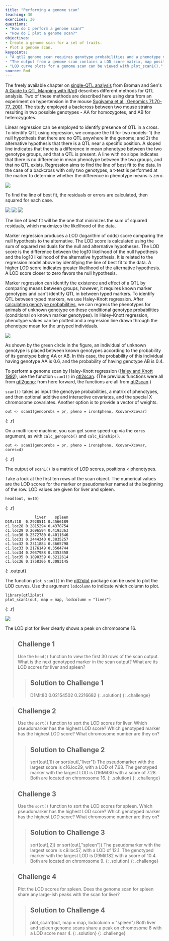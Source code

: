 ```yaml
---
title: "Performing a genome scan"
teaching: 30
exercises: 30
questions:
- "How do I perform a genome scan?"
- "How do I plot a genome scan?"
objectives:
- Create a genome scan for a set of traits.
- Plot a genome scan.
keypoints:
- "A qtl2 genome scan requires genotype probabilities and a phenotype matrix."
- "The output from a genome scan contains a LOD score matrix, map positions, and phenotypes."
- "LOD curve plots for a genome scan can be viewed with plot_scan1()."
source: Rmd
---
```






The freely available chapter on [single-QTL analysis](http://www.rqtl.org/book/rqtlbook_ch04.pdf) from Broman and Sen's [A Guide to QTL Mapping with R/qtl](http://www.rqtl.org/book/) describes different methods for QTL analysis. Two of these methods are described here using data from an experiment on hypertension in the mouse [Sugiyama et al., Genomics 71:70-77, 2001](https://s3.amazonaws.com/academia.edu.documents/45963759/geno.2000.640120160526-29022-36mpgg.pdf?AWSAccessKeyId=AKIAIWOWYYGZ2Y53UL3A&Expires=1513786158&Signature=rtodlYwe0LDmYZFOm1ejvZjZhQ0%3D&response-content-disposition=inline%3B%20filename%3DConcordance_of_murine_quantitative_trait.pdf). The study employed a backcross between two mouse strains resulting in two possible genotypes - AA for homozygotes, and AB for heterozygotes. 

Linear regression can be employed to identify presence of QTL in a cross. To identify QTL using regression, we compare the fit for two models: 1) the null hypothesis that there are no QTL anywhere in the genome; and 2) the alternative hypothesis that there is a QTL near a specific position. A sloped line indicates that there is a difference in mean phenotype between the two genotype groups, and that a QTL is present. A line with no slope indicates that there is no difference in mean phenotype between the two groups, and that no QTL exists. Regression aims to find the line of best fit to the data. In the case of a backcross with only two genotypes, a t-test is performed at the marker to determine whether the difference in phenotype means is zero.

![](../fig/nullvalt.png)

To find the line of best fit, the residuals or errors are calculated, then squared for each case.

![](../fig/residual.png)
![](../fig/squared-residual.png)
![](../fig/null.png)

The line of best fit will be the one that minimizes the sum of squared residuals, which maximizes the likelihood of the data. 

Marker regression produces a LOD (logarithm of odds) score comparing the null hypothesis to the alternative. The LOD score is calculated using the sum of squared residuals for the null and alternative hypotheses. The LOD score is the difference between the log10 likelihood of the null hypothesis and the log10 likelihood of the alternative hypothesis. It is related to the regression model above by identifying the line of best fit to the data. A higher LOD score indicates greater likelihood of the alternative hypothesis. A LOD score closer to zero favors the null hypothesis. 

Marker regression can identify the existence and effect of a QTL by comparing means between groups, however, it requires known marker genotypes and can't identify QTL in between typed markers. To identify QTL between typed markers, we use Haley-Knott regression. After [calculating genotype probabilities](https://smcclatchy.github.io/mapping/03-calc-genoprob/), we can regress the phenotypes for animals of unknown genotype on these conditional genotype probabilities (conditional on known marker genotypes). In Haley-Knott regression, phenotype values can be plotted and a regression line drawn through the phenotype mean for the untyped individuals.

![](../fig/hk-regress.png)

As shown by the green circle in the figure, an individual of unknown genotype is placed between known genotypes according to the probability of its genotype being AA or AB. In this case, the probability of this individual having genotype AA is 0.6, and the probability of having genotype AB is 0.4.

To perform a genome scan by Haley-Knott regression
([Haley and Knott 1992](https://www.ncbi.nlm.nih.gov/pubmed/16718932)),
use the function `scan1()` in
[qtl2scan](https://github.com/rqtl/qtl2scan). (The previous functions 
were all from [qtl2geno](https://github.com/rqtl/qtl2geno); from here
forward, the functions are all from
[qtl2scan](https://github.com/rqtl/qtl2scan).)

`scan1()` takes as input the genotype probabilities, a matrix of phenotypes, and then optional additive and interactive covariates, and the special X chromosome covariates. Another option is to provide a vector of weights.


~~~
out <- scan1(genoprobs = pr, pheno = iron$pheno, Xcovar=Xcovar)
~~~
{: .r}

On a multi-core machine, you can get some speed-up via the `cores` argument, as with `calc_genoprob()` and `calc_kinship()`.


~~~
out <- scan1(genoprobs = pr, pheno = iron$pheno, Xcovar=Xcovar, cores=4)
~~~
{: .r}

The output of `scan1()` is a matrix of LOD scores, positions &times; phenotypes. 

Take a look at the first ten rows of the scan object. The numerical values are the LOD scores for the marker or pseudomarker named at the beginning of the row. LOD values are given for liver and spleen.


~~~
head(out, n=10)
~~~
{: .r}



~~~
             liver    spleen
D1Mit18  0.2928511 0.4566189
c1.loc28 0.2815294 0.4378754
c1.loc29 0.2696594 0.4193363
c1.loc30 0.2572780 0.4011646
c1.loc31 0.2444340 0.3835257
c1.loc32 0.2311884 0.3665798
c1.loc33 0.2176149 0.3504744
c1.loc34 0.2037988 0.3353358
c1.loc35 0.1898359 0.3212614
c1.loc36 0.1758305 0.3083145
~~~
{: .output}

The function `plot_scan1()` in the
[qtl2plot](https://github.com/rqtl/qtl2plot) package can be used to plot the LOD curves. Use the argument `lodcolumn` to indicate which column to plot.


~~~
library(qtl2plot)
plot_scan1(out, map = map, lodcolumn = "liver")
~~~
{: .r}


![](../fig/lod-plot.png)

The LOD plot for liver clearly shows a peak on chromosome 16.

> ## Challenge 1
> Use the `head()` function to view the first 30 rows of the scan output. What is the next genotyped marker in the scan output? What are its LOD scores for liver and spleen?
>
> > ## Solution to Challenge 1
> > D1Mit80  0.02154502 0.2216682
> {: .solution}
{: .challenge}

> ## Challenge 2
> Use the `sort()` function to sort the LOD scores for liver. Which pseudomarker has the highest LOD score? Which genotyped marker has the highest LOD score? What chromosome number are they on? 
>
> > ## Solution to Challenge 2
> > sort(out[,1]) or sort(out[,"liver"])
> > The pseudomarker with the largest score is c16.loc29, with a LOD of 7.68. The genotyped marker with the largest LOD is D16Mit30 with a score of 7.28. Both are located on chromosome 16.
> {: .solution}
{: .challenge}

> ## Challenge 3
> Use the `sort()` function to sort the LOD scores for spleen. Which pseudomarker has the highest LOD score? Which genotyped marker has the highest LOD score? What chromosome number are they on? 
>
> > ## Solution to Challenge 3
> > sort(out[,2]) or sort(out[,"spleen"])
> > The pseudomarker with the largest score is c9.loc57, with a LOD of 12.1. The genotyped marker with the largest LOD is D9Mit182 with a score of 10.4. Both are located on chromosome 9.
> {: .solution}
{: .challenge}

> ## Challenge 4
> Plot the LOD scores for spleen. Does the genome scan for spleen share any large-ish peaks with the scan for liver?
>
> > ## Solution to Challenge 4
> > plot_scan1(out, map = map, lodcolumn = "spleen")
> > Both liver and spleen genome scans share a peak on chromosome 8 with a LOD score near 4.
> {: .solution}
{: .challenge}
